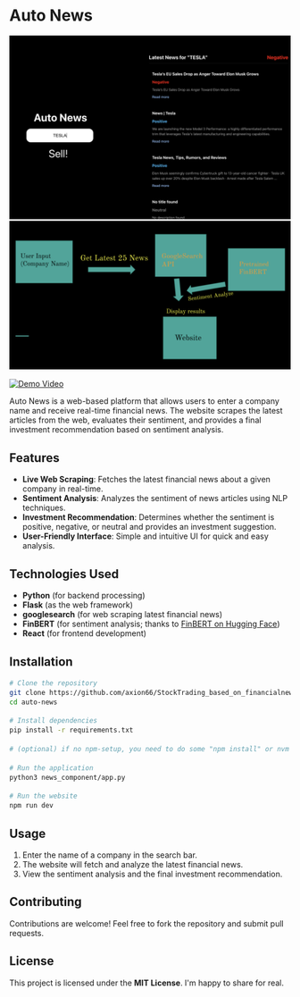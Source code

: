 # Auto News

![Demo Image](display/demo_img.png)
![Demo Image2](display/demo_img2.png)

[![Demo Video](demo_image.png)](display/demo_video.mov)

Auto News is a web-based platform that allows users to enter a company name and receive real-time financial news. The website scrapes the latest articles from the web, evaluates their sentiment, and provides a final investment recommendation based on sentiment analysis.

## Features
- **Live Web Scraping**: Fetches the latest financial news about a given company in real-time.
- **Sentiment Analysis**: Analyzes the sentiment of news articles using NLP techniques.
- **Investment Recommendation**: Determines whether the sentiment is positive, negative, or neutral and provides an investment suggestion.
- **User-Friendly Interface**: Simple and intuitive UI for quick and easy analysis.

## Technologies Used
- **Python** (for backend processing)
- **Flask** (as the web framework)
- **googlesearch** (for web scraping latest financial news)
- **FinBERT** (for sentiment analysis; thanks to [FinBERT on Hugging Face](https://huggingface.co/yiyanghkust/finbert-tone))
- **React** (for frontend development)

## Installation
```bash
# Clone the repository
git clone https://github.com/axion66/StockTrading_based_on_financialnews.git
cd auto-news

# Install dependencies
pip install -r requirements.txt

# (optional) if no npm-setup, you need to do some "npm install" or nvm stuff.

# Run the application
python3 news_component/app.py

# Run the website
npm run dev
```

## Usage
1. Enter the name of a company in the search bar.
2. The website will fetch and analyze the latest financial news.
3. View the sentiment analysis and the final investment recommendation.

## Contributing
Contributions are welcome! Feel free to fork the repository and submit pull requests.

## License
This project is licensed under the **MIT License**. I'm happy to share for real.

